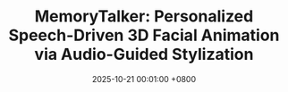 ---
title:          "MemoryTalker: Personalized Speech-Driven 3D Facial Animation via Audio-Guided Stylization"
date:           2025-10-21 00:01:00 +0800
selected:       true
pub:            "International Conference on Computer Vision (ICCV)"
pub_last:       ' <span class="badge badge-pill badge-publication badge-success">Presentation</span>'
pub_date:       "2025"

# abstract: >-
#   This study explores the potential of multimodal large language models in scene text segmentation by leveraging semantic-enhanced features. It demonstrates the synergy between textual and visual modalities to improve segmentation tasks.
cover:          /assets/images/covers/iccv25.png
authors:
  - <u>Hyung Kyu Kim</u>
  - Sangmin Lee
  - Hak Gu Kim
links:
  # Paper: "https://ieeexplore.ieee.org/abstract/document/10769199"
  Project Page: "https://cau-irislab.github.io/ICCV25-MemoryTalker/"
  Code: "https://github.com/kimhyungkyu-1208/MemoryTalker"
---